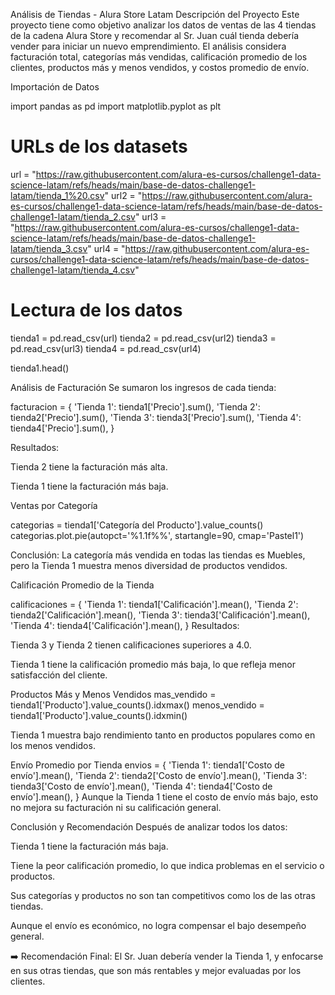 Análisis de Tiendas - Alura Store Latam
Descripción del Proyecto
Este proyecto tiene como objetivo analizar los datos de ventas de las 4 tiendas de la cadena Alura Store y recomendar al Sr. Juan cuál tienda debería vender para iniciar un nuevo emprendimiento.
El análisis considera facturación total, categorías más vendidas, calificación promedio de los clientes, productos más y menos vendidos, y costos promedio de envío.

Importación de Datos

import pandas as pd
import matplotlib.pyplot as plt

# URLs de los datasets
url = "https://raw.githubusercontent.com/alura-es-cursos/challenge1-data-science-latam/refs/heads/main/base-de-datos-challenge1-latam/tienda_1%20.csv"
url2 = "https://raw.githubusercontent.com/alura-es-cursos/challenge1-data-science-latam/refs/heads/main/base-de-datos-challenge1-latam/tienda_2.csv"
url3 = "https://raw.githubusercontent.com/alura-es-cursos/challenge1-data-science-latam/refs/heads/main/base-de-datos-challenge1-latam/tienda_3.csv"
url4 = "https://raw.githubusercontent.com/alura-es-cursos/challenge1-data-science-latam/refs/heads/main/base-de-datos-challenge1-latam/tienda_4.csv"

# Lectura de los datos
tienda1 = pd.read_csv(url)
tienda2 = pd.read_csv(url2)
tienda3 = pd.read_csv(url3)
tienda4 = pd.read_csv(url4)

tienda1.head()

Análisis de Facturación
Se sumaron los ingresos de cada tienda:

facturacion = {
    'Tienda 1': tienda1['Precio'].sum(),
    'Tienda 2': tienda2['Precio'].sum(),
    'Tienda 3': tienda3['Precio'].sum(),
    'Tienda 4': tienda4['Precio'].sum(),
}

Resultados:

Tienda 2 tiene la facturación más alta.

Tienda 1 tiene la facturación más baja.

Ventas por Categoría

categorias = tienda1['Categoría del Producto'].value_counts()
categorias.plot.pie(autopct='%1.1f%%', startangle=90, cmap='Pastel1')

Conclusión:
La categoría más vendida en todas las tiendas es Muebles, pero la Tienda 1 muestra menos diversidad de productos vendidos.

Calificación Promedio de la Tienda

calificaciones = {
    'Tienda 1': tienda1['Calificación'].mean(),
    'Tienda 2': tienda2['Calificación'].mean(),
    'Tienda 3': tienda3['Calificación'].mean(),
    'Tienda 4': tienda4['Calificación'].mean(),
}
Resultados:

Tienda 3 y Tienda 2 tienen calificaciones superiores a 4.0.

Tienda 1 tiene la calificación promedio más baja, lo que refleja menor satisfacción del cliente.

Productos Más y Menos Vendidos
mas_vendido = tienda1['Producto'].value_counts().idxmax()
menos_vendido = tienda1['Producto'].value_counts().idxmin()

Tienda 1 muestra bajo rendimiento tanto en productos populares como en los menos vendidos.

Envío Promedio por Tienda
envios = {
    'Tienda 1': tienda1['Costo de envío'].mean(),
    'Tienda 2': tienda2['Costo de envío'].mean(),
    'Tienda 3': tienda3['Costo de envío'].mean(),
    'Tienda 4': tienda4['Costo de envío'].mean(),
}
Aunque la Tienda 1 tiene el costo de envío más bajo, esto no mejora su facturación ni su calificación general.

Conclusión y Recomendación
Después de analizar todos los datos:

Tienda 1 tiene la facturación más baja.

Tiene la peor calificación promedio, lo que indica problemas en el servicio o productos.

Sus categorías y productos no son tan competitivos como los de las otras tiendas.

Aunque el envío es económico, no logra compensar el bajo desempeño general.

➡️ Recomendación Final:
El Sr. Juan debería vender la Tienda 1, y enfocarse en sus otras tiendas, que son más rentables y mejor evaluadas por los clientes.
